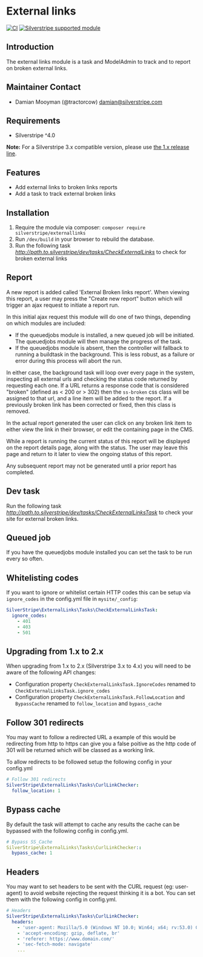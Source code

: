 # External links

[![CI](https://github.com/silverstripe/silverstripe-externallinks/actions/workflows/ci.yml/badge.svg)](https://github.com/silverstripe/silverstripe-externallinks/actions/workflows/ci.yml)
[![Silverstripe supported module](https://img.shields.io/badge/silverstripe-supported-0071C4.svg)](https://www.silverstripe.org/software/addons/silverstripe-commercially-supported-module-list/)

## Introduction

The external links module is a task and ModelAdmin to track and to report on broken external links.

## Maintainer Contact

 * Damian Mooyman (@tractorcow) <damian@silverstripe.com>

## Requirements

* Silverstripe ^4.0

**Note:** For a Silverstripe 3.x compatible version, please use [the 1.x release line](https://github.com/silverstripe/silverstripe-externallinks/tree/1.0).

## Features

* Add external links to broken links reports
* Add a task to track external broken links

## Installation

 1. Require the module via composer: `composer require silverstripe/externallinks`
 2. Run `/dev/build` in your browser to rebuild the database.
 3. Run the following task *http://path.to.silverstripe/dev/tasks/CheckExternalLinks* to check for
    broken external links

## Report

A new report is added called 'External Broken links report'. When viewing this report, a user may press
the "Create new report" button which will trigger an ajax request to initiate a report run.

In this initial ajax request this module will do one of two things, depending on which modules are included:

* If the queuedjobs module is installed, a new queued job will be initiated. The queuedjobs module will then
  manage the progress of the task.
* If the queuedjobs module is absent, then the controller will fallback to running a buildtask in the background.
  This is less robust, as a failure or error during this process will abort the run.

In either case, the background task will loop over every page in the system, inspecting all external urls and
checking the status code returned by requesting each one. If a URL returns a response code that is considered
"broken" (defined as < 200 or > 302) then the `ss-broken` css class will be assigned to that url, and
a line item will be added to the report. If a previously broken link has been corrected or fixed, then
this class is removed.

In the actual report generated the user can click on any broken link item to either view the link in their browser,
or edit the containing page in the CMS.

While a report is running the current status of this report will be displayed on the report details page, along
with the status. The user may leave this page and return to it later to view the ongoing status of this report.

Any subsequent report may not be generated until a prior report has completed.

## Dev task

Run the following task *http://path.to.silverstripe/dev/tasks/CheckExternalLinksTask* to check your site for external
broken links.

## Queued job

If you have the queuedjobs module installed you can set the task to be run every so often.

## Whitelisting codes

If you want to ignore or whitelist certain HTTP codes this can be setup via `ignore_codes` in the config.yml
file in `mysite/_config`:

```yml
SilverStripe\ExternalLinks\Tasks\CheckExternalLinksTask:
  ignore_codes:
    - 401
    - 403
    - 501
```

## Upgrading from 1.x to 2.x

When upgrading from 1.x to 2.x (Silverstripe 3.x to 4.x) you will need to be aware of the following API changes:

 * Configuration property `CheckExternalLinksTask.IgnoreCodes` renamed to `CheckExternalLinksTask.ignore_codes`
 * Configuration property `CheckExternalLinksTask.FollowLocation` and `BypassCache` renamed to `follow_location` and `bypass_cache`

## Follow 301 redirects

You may want to follow a redirected URL a example of this would be redirecting from http to https
can give you a false poitive as the http code of 301 will be returned which will be classed
as a working link.

To allow redirects to be followed setup the following config in your config.yml

```yaml
# Follow 301 redirects
SilverStripe\ExternalLinks\Tasks\CurlLinkChecker:
  follow_location: 1
```

## Bypass cache

By default the task will attempt to cache any results the cache can be bypassed with the
following config in config.yml.

```yaml
# Bypass SS_Cache
SilverStripe\ExternalLinks\Tasks\CurlLinkChecker::
  bypass_cache: 1
```

## Headers

You may want to set headers to be sent with the CURL request (eg: user-agent) to avoid website rejecting the request thinking it is a bot.
You can set them with the following config in config.yml.

```yaml
# Headers
SilverStripe\ExternalLinks\Tasks\CurlLinkChecker:
  headers:
    - 'user-agent: Mozilla/5.0 (Windows NT 10.0; Win64; x64; rv:53.0) Gecko/20100101 Firefox/53.0'
    - 'accept-encoding: gzip, deflate, br'
    - 'referer: https://www.domain.com/'
    - 'sec-fetch-mode: navigate'
    ...
```
